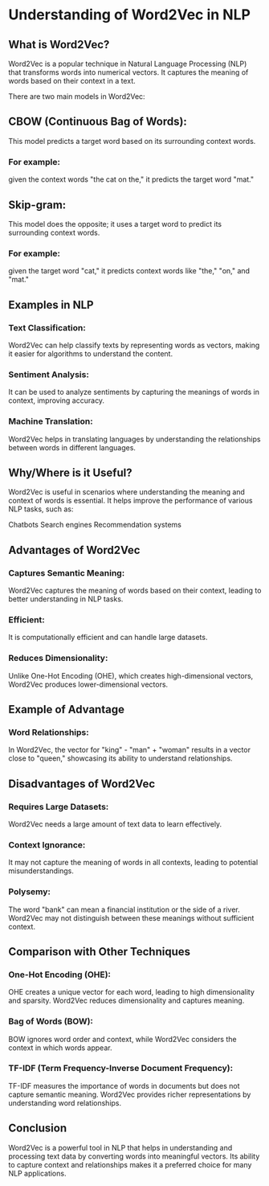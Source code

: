 # Understanding of Word2Vec in NLP
## What is Word2Vec?
Word2Vec is a popular technique in Natural Language Processing (NLP) that transforms words into numerical vectors. It captures the meaning of words based on their context in a text. 

There are two main models in Word2Vec:
## CBOW (Continuous Bag of Words): 
This model predicts a target word based on its surrounding context words. 
### For example: 
given the context words "the cat on the," it predicts the target word "mat."

## Skip-gram: 
This model does the opposite; it uses a target word to predict its surrounding context words. 
### For example:
given the target word "cat," it predicts context words like "the," "on," and "mat."

## Examples in NLP
### Text Classification: 
Word2Vec can help classify texts by representing words as vectors, making it easier for algorithms to understand the content.
### Sentiment Analysis: 
It can be used to analyze sentiments by capturing the meanings of words in context, improving accuracy.
### Machine Translation: 
Word2Vec helps in translating languages by understanding the relationships between words in different languages.

## Why/Where is it Useful?
Word2Vec is useful in scenarios where understanding the meaning and context of words is essential. It helps improve the performance of various NLP tasks, such as:

Chatbots
Search engines
Recommendation systems

## Advantages of Word2Vec
### Captures Semantic Meaning: 
Word2Vec captures the meaning of words based on their context, leading to better understanding in NLP tasks.
### Efficient: 
It is computationally efficient and can handle large datasets.
### Reduces Dimensionality: 
Unlike One-Hot Encoding (OHE), which creates high-dimensional vectors, Word2Vec produces lower-dimensional vectors.

## Example of Advantage
### Word Relationships: 
In Word2Vec, the vector for "king" - "man" + "woman" results in a vector close to "queen," showcasing its ability to understand relationships.
## Disadvantages of Word2Vec
### Requires Large Datasets: 
Word2Vec needs a large amount of text data to learn effectively.
### Context Ignorance: 
It may not capture the meaning of words in all contexts, leading to potential misunderstandings.
### Polysemy: 
The word "bank" can mean a financial institution or the side of a river. Word2Vec may not distinguish between these meanings without sufficient context.

## Comparison with Other Techniques
### One-Hot Encoding (OHE): 
OHE creates a unique vector for each word, leading to high dimensionality and sparsity. Word2Vec reduces dimensionality and captures meaning.
### Bag of Words (BOW): 
BOW ignores word order and context, while Word2Vec considers the context in which words appear.
### TF-IDF (Term Frequency-Inverse Document Frequency): 
TF-IDF measures the importance of words in documents but does not capture semantic meaning. Word2Vec provides richer representations by understanding word relationships.

## Conclusion
Word2Vec is a powerful tool in NLP that helps in understanding and processing text data by converting words into meaningful vectors. Its ability to capture context and relationships makes it a preferred choice for many NLP applications.